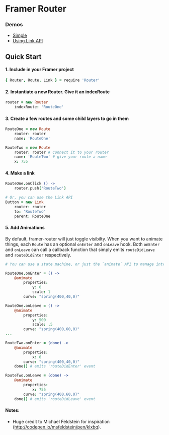 # Framer Router

### Demos
 - [Simple](http://share.framerjs.com/ql44rmd36tju/)
 - [Using Link API](http://share.framerjs.com/u2rvcvm0h2dq/)

## Quick Start
#### 1. Include in your Framer project
```coffeescript
{ Router, Route, Link } = require 'Router'
```
#### 2. Instantiate a new Router. Give it an indexRoute

```coffeescript
router = new Router
	indexRoute: 'RouteOne'
```

#### 3. Create a few routes and some child layers to go in them

```coffeescript
RouteOne = new Route
	router: router
	name: 'RouteOne'

RouteTwo = new Route
	router: router # connect it to your router
	name: 'RouteTwo' # give your route a name
	x: 755

```
#### 4. Make a link

```coffeescript
RouteOne.onClick () ->
	router.push('RouteTwo')

# Or, you can use the Link API
Button = new Link
	router: router 
	to: 'RouteTwo' 
	parent: RouteOne
```

#### 5. Add Animations
By default, framer-router will just toggle visibilty. When you want to animate things, each `Route` has an optional `onEnter` and `onLeave` hook. Both `onEnter` and `onLeave` can call a callback function that simply emits `routeDidLeave` and `routeDidEnter` respectively.

```coffeescript
# You can use a state machine, or just the `animate` API to manage intros and outros

RouteOne.onEnter = () ->
	@animate
		properties:
			y: 0
			scale: 1
		curve: "spring(400,40,0)" 

RouteOne.onLeave = () ->
	@animate
		properties:
			y: 500
			scale: .5
		curve: "spring(400,60,0)"
...

RouteTwo.onEnter = (done) ->
	@animate
		properties:
			x: 0
		curve: "spring(400,40,0)"
	done() # emits 'routeDidEnter' event

RouteTwo.onLeave = (done) ->
	@animate
		properties:
			x: 755
		curve: "spring(400,60,0)"
	done() # emits 'routeDidLeave' event
```

#### Notes:
  - Huge credit to Michael Feldstein for inspiration (http://codepen.io/msfeldstein/pen/klxbq).
